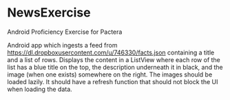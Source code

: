 # NewsExercise
Android Proficiency Exercise for Pactera

Android app which ingests a feed from https://dl.dropboxusercontent.com/u/746330/facts.json containing a title and a list of rows.
Displays the content in a ListView where each row of the list has a blue title on the top, the description underneath it in black, and the image (when one exists) somewhere on the right.
The images should be loaded lazily.
It should have a refresh function that should not block the UI when loading the data.

